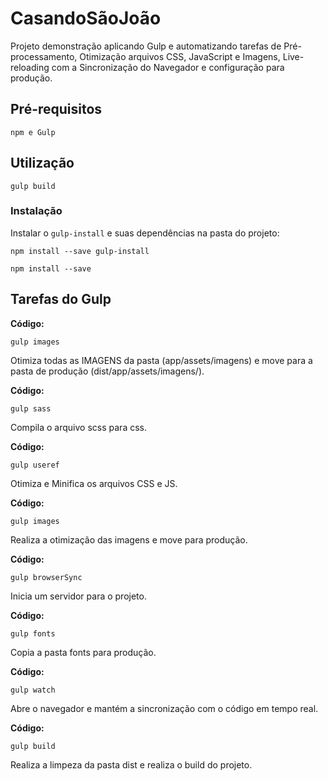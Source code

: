 # CasandoSãoJoão 

Projeto demonstração aplicando Gulp e automatizando tarefas de Pré-processamento, Otimização arquivos CSS, JavaScript e Imagens, Live-reloading com a Sincronização do Navegador e configuração para produção.

## Pré-requisitos
```
npm e Gulp  
```

## Utilização
```shell
gulp build
```

### Instalação

Instalar o `gulp-install` e suas dependências na pasta do projeto:

```shell
npm install --save gulp-install 
```

```shell
npm install --save  
```

## Tarefas do Gulp
 **Código:** 
```shell
gulp images 
```
Otimiza todas as IMAGENS da pasta (app/assets/imagens) e move para a pasta de produção (dist/app/assets/imagens/). 


 **Código:** 
```shell
gulp sass 
```
Compila o arquivo scss para css.


 **Código:** 
```shell
gulp useref 
```
Otimiza e Minifica os arquivos CSS e JS.


 **Código:** 
```shell
gulp images 
```
Realiza a otimização das imagens e move para produção.


 **Código:** 
```shell
gulp browserSync 
```
Inicia um servidor para o projeto.


 **Código:** 
```shell
gulp fonts 
```
Copia a pasta fonts para produção.


 **Código:** 
```shell
gulp watch 
```
Abre o navegador e mantém a sincronização com o código em tempo real.


 **Código:** 
```shell
gulp build 
```
Realiza a limpeza da pasta dist e realiza o build do projeto.


 

